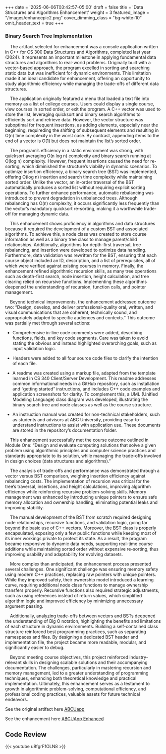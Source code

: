+++
date = '2025-06-06T03:42:57-05:00'
draft = false
title = 'Data Structures and Algorithms Enhancement'
weight = 3
featured_image = "/images/enhancepic2.png"
cover_dimming_class = "bg-white-10"
omit_header_text = true
+++
### Binary Search Tree Implementation

<!--more-->

&nbsp;&nbsp;&nbsp;&nbsp;The artifact selected for enhancement was a console application written in C++ for CS 300 Data Structures and Algorithms, completed last year (2024). It represents an important milestone in applying fundamental data structures and algorithms to real-world problems. Originally built with a vector-based approach, the program excelled in sorting and searching static data but was inefficient for dynamic environments. This limitation made it an ideal candidate for enhancement, offering an opportunity to study algorithmic efficiency while managing the trade-offs of different data structures. 

&nbsp;&nbsp;&nbsp;&nbsp;The application originally featured a menu that loaded a text file into memory as a list of college courses. Users could display a single course, view courses in sorted order, or exit the program. A C++ vector was used to store the list, leveraging quicksort and binary search algorithms to efficiently sort and retrieve data. However, the vector structure was suboptimal for frequent insertions, as adding elements, especially near the beginning, requireding the shifting of subsequent elements and resulting in O(n) time complexity in the worst case. By contrast, appending items to the end of a vector is O(1) but does not maintain the list’s sorted order. 

&nbsp;&nbsp;&nbsp;&nbsp;The program’s efficiency in a static environment was strong, with quicksort averaging O(n log n) complexity and binary search running at O(log n) complexity. However, frequent insertions caused the need for re-sorting, which diminished the structure’s viability in dynamic scenarios. To optimize insertion efficiency, a binary search tree (BST) was implemented, offering O(log n) insertion and search time complexity while maintaining sorted order. Unlike the vector, an in-order traversal of the BST automatically produces a sorted list without requiring explicit sorting operations. To further enhance performance, automatic rebalancing was introduced to prevent degradation in unbalanced trees. Although rebalancing has O(n) complexity, it occurs significantly less frequently than the vector’s mandatory quicksort re-sorting, making it a worthwhile trade-off for managing dynamic data. 

&nbsp;&nbsp;&nbsp;&nbsp;This enhancement shows proficiency in algorithms and data structures because it required the development of a custom BST and associated algorithms. To achieve this, a node class was created to store course information as well as a binary tree class to manage parent/child relationships. Additionally, algorithms for depth-first traversal, tree rebalancing, and insertion were developed to optimize data handling. Furthermore, data validation was rewritten for the BST, ensuring that each course object included an ID, description, and a list of prerequisites, all of which were verified against existing courses in memory. Finally, the enhancement refined algorithmic recursion skills, as many tree operations such as depth-first search, node insertion, height calculation, and tree clearing relied on recursive functions. Implementing these algorithms deepened the understanding of recursion, function calls, and pointer management. 

&nbsp;&nbsp;&nbsp;&nbsp;Beyond technical improvements, the enhancement addressed outcome two: “Design, develop, and deliver professional-quality oral, written, and visual communications that are coherent, technically sound, and appropriately adapted to specific audiences and contexts.” This outcome was partially met through several actions:

- Comprehensive in-line code comments were added, describing functions, fields, and key code segments. Care was taken to avoid stating the obvious and instead highlighted overarching goals, such as input validation logic. 

- Headers were added to all four source code files to clarify the intention of each file. 

- A readme was created using a markup file, adapted from the template learned in CS 340 Client/Server Development. This readme addresses common informational needs in a GitHub repository, such as installation and “getting started” instructions, and includes C++ code examples and application screenshots for clarity. To complement this, a UML (Unified Modeling Language) class diagram was developed, illustrating the binary search tree and node classes as well as the course structure.

- An instruction manual was created for non-technical stakeholders, such as students and advisors at ABC University, providing easy-to-understand instructions to assist with application use. These documents are stored in the repository’s documentation folder. 

&nbsp;&nbsp;&nbsp;&nbsp;This enhancement successfully met the course outcome outlined in Module One: “Design and evaluate computing solutions that solve a given problem using algorithmic principles and computer science practices and standards appropriate to its solution, while managing the trade-offs involved in design choices (data structures and algorithms).” 

&nbsp;&nbsp;&nbsp;&nbsp;The analysis of trade-offs and performance was demonstrated through a vector versus BST comparison, weighing insertion efficiency against rebalancing costs. The implementation of recursion was critical for the tree’s traversal, insertions, and height calculations, improving algorithm efficiency while reinforcing recursive problem-solving skills. Memory management was enhanced by introducing unique pointers to ensure safe memory allocation and ownership handling, eliminating potential leaks and improving stability.

&nbsp;&nbsp;&nbsp;&nbsp;The manual development of the BST from scratch required designing node relationships, recursive functions, and validation logic, going far beyond the basic use of C++ vectors. Moreover, the BST class is properly encapsulated, exposing only a few public functions while keeping most of its inner workings private to protect its state. As a result, the program became responsive to dynamic data needs, supporting real-time course additions while maintaining sorted order without expensive re-sorting, thus improving usability and adaptability for evolving datasets. 

&nbsp;&nbsp;&nbsp;&nbsp;More complex than anticipated, the enhancement process presented several challenges. One significant challenge was ensuring memory safety using modern C++ practices, replacing raw pointers with unique pointers. While they improved safety, their ownership model introduced a learning curve, requiring additional node class functions to manage ownership transfers properly. Recursive functions also required strategic adjustments, such as using references instead of return values, which simplified algorithm logic and improved efficiency by minimizing unnecessary argument passing. 

&nbsp;&nbsp;&nbsp;&nbsp;Additionally, analyzing trade-offs between vectors and BSTs deepened the understanding of Big O notation, highlighting the benefits and limitations of each structure in dynamic environments. Building a self-contained class structure reinforced best programming practices, such as separating namespaces and files. By designing a dedicated BST header and implementation file, the project became more readable, modular, and significantly easier to debug. 

&nbsp;&nbsp;&nbsp;&nbsp;Beyond meeting course objectives, this project reinforced industry-relevant skills in designing scalable solutions and their accompanying documentation. The challenges, particularly in mastering recursion and memory management, led to a greater understanding of programming techniques, enhancing both theoretical knowledge and practical implementation. Ultimately, this enhancement serves as a testament to growth in algorithmic problem-solving, computational efficiency, and professional coding practices, valuable assets for future technical endeavors.

See the original artifact here [ABCUapp](https://github.com/mufg80/CS300_ABCU_App)

See the enhancement here [ABCUApp Enhanced](https://github.com/mufg80/CS300_Enhancement2)

## **Code Review**

{{< youtube u8fgrFfOLN8 >}}
